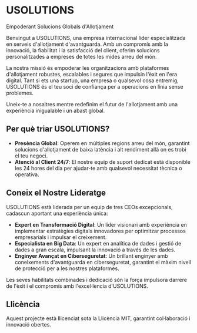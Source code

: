 # USOLUTIONS

Empoderant Solucions Globals d'Allotjament  

Benvingut a USOLUTIONS, una empresa internacional líder especialitzada en serveis d'allotjament d'avantguarda. Amb un compromís amb la innovació, la fiabilitat i la satisfacció del client, oferim solucions personalitzades a empreses de totes les mides arreu del món.  

La nostra missió és empoderar les organitzacions amb plataformes d'allotjament robustes, escalables i segures que impulsin l'èxit en l'era digital. Tant si ets una startup, una empresa o qualsevol cosa entremig, USOLUTIONS és el teu soci de confiança per a operacions en línia sense problemes.  

Uneix-te a nosaltres mentre redefinim el futur de l'allotjament amb una experiència inigualable i un abast global.  

## Per què triar USOLUTIONS?  

- **Presència Global**: Operem en múltiples regions arreu del món, garantint solucions d'allotjament de baixa latència i alt rendiment allà on es trobi el teu negoci.
- **Atenció al Client 24/7**: El nostre equip de suport dedicat està disponible les 24 hores del dia per ajudar-te amb qualsevol necessitat tècnica o operativa.  

## Coneix el Nostre Lideratge  

USOLUTIONS està liderada per un equip de tres CEOs excepcionals, cadascun aportant una experiència única:  

- **Expert en Transformació Digital**: Un líder visionari amb experiència en implementar estratègies digitals innovadores per optimitzar processos empresarials i impulsar el creixement.  
- **Especialista en Big Data**: Un expert en analítica de dades i gestió de dades a gran escala, impulsant la innovació a través de les dades.  
- **Enginyer Avançat en Ciberseguretat**: Un brillant enginyer amb coneixements d'avantguarda en ciberseguretat, garantint el màxim nivell de protecció per a les nostres plataformes.  

Les seves habilitats combinades i dedicació són la força impulsora darrere de l'èxit i el compromís amb l'excel·lència d'USOLUTIONS.  

## Llicència  

Aquest projecte està llicenciat sota la Llicència MIT, garantint col·laboració i innovació obertes.

